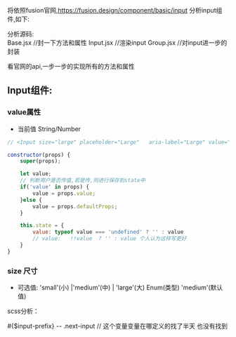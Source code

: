 



将依照fusion官网,https://fusion.design/component/basic/input
分析input组件,如下:

分析源码:  
  Base.jsx  //封一下方法和属性
  Input.jsx //渲染input
  Group.jsx //对input进一步的封装

看官网的api,一步一步的实现所有的方法和属性

## Input组件:

### value属性 
* 当前值	String/Number


```js
// <Input size="large" placeholder="Large"   aria-label="Large" value="this is input" />

constructor(props) {
    super(props);

    let value;
    // 判断用户是否传值,若是传,则进行保存到state中
    if('value' in props) {
        value = props.value;
    }else {
        value = props.defaultProps;
    }

    this.state = {
        value: typeof value === 'undefined' ? '' : value
        // value:   !!value  ? '' : value 个人认为这样写更好
    }
}
```

### size	尺寸

* 可选值: 'small'(小) |'medium'(中) | 'large'(大)	Enum(类型)	'medium'(默认值)


















scss分析：

#{$input-prefix}  --  .next-input  // 这个变量变量在哪定义的找了半天 也没有找到






